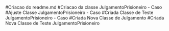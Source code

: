 #Criacao do readme.md
#Criacao da classe JulgamentoPrisioneiro - Caso
#Ajuste Classe JulgamentoPrisioneiro - Caso
#Criada Classe de Teste JulgamentoPrisioneiro - Caso
#Criada Nova Classe de Julgamento
#Criada Nova Classe de Teste JulgamentoPrisioneiro
